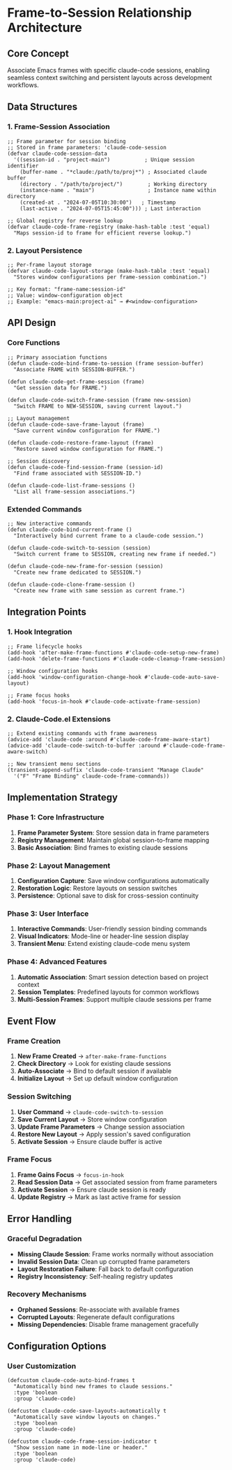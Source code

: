# Frame-to-Session Relationship Architecture

## Core Concept
Associate Emacs frames with specific claude-code sessions, enabling seamless context switching and persistent layouts across development workflows.

## Data Structures

### 1. Frame-Session Association
```elisp
;; Frame parameter for session binding
;; Stored in frame parameters: 'claude-code-session
(defvar claude-code-session-data
  '((session-id . "project-main")           ; Unique session identifier
    (buffer-name . "*claude:/path/to/proj*") ; Associated claude buffer
    (directory . "/path/to/project/")        ; Working directory
    (instance-name . "main")                 ; Instance name within directory
    (created-at . "2024-07-05T10:30:00")   ; Timestamp
    (last-active . "2024-07-05T15:45:00"))) ; Last interaction

;; Global registry for reverse lookup
(defvar claude-code-frame-registry (make-hash-table :test 'equal)
  "Maps session-id to frame for efficient reverse lookup.")
```

### 2. Layout Persistence
```elisp
;; Per-frame layout storage
(defvar claude-code-layout-storage (make-hash-table :test 'equal)
  "Stores window configurations per frame-session combination.")

;; Key format: "frame-name:session-id"
;; Value: window-configuration object
;; Example: "emacs-main:project-ai" → #<window-configuration>
```

## API Design

### Core Functions
```elisp
;; Primary association functions
(defun claude-code-bind-frame-to-session (frame session-buffer)
  "Associate FRAME with SESSION-BUFFER.")

(defun claude-code-get-frame-session (frame)
  "Get session data for FRAME.")

(defun claude-code-switch-frame-session (frame new-session)
  "Switch FRAME to NEW-SESSION, saving current layout.")

;; Layout management
(defun claude-code-save-frame-layout (frame)
  "Save current window configuration for FRAME.")

(defun claude-code-restore-frame-layout (frame)
  "Restore saved window configuration for FRAME.")

;; Session discovery
(defun claude-code-find-session-frame (session-id)
  "Find frame associated with SESSION-ID.")

(defun claude-code-list-frame-sessions ()
  "List all frame-session associations.")
```

### Extended Commands
```elisp
;; New interactive commands
(defun claude-code-bind-current-frame ()
  "Interactively bind current frame to a claude-code session.")

(defun claude-code-switch-to-session (session)
  "Switch current frame to SESSION, creating new frame if needed.")

(defun claude-code-new-frame-for-session (session)
  "Create new frame dedicated to SESSION.")

(defun claude-code-clone-frame-session ()
  "Create new frame with same session as current frame.")
```

## Integration Points

### 1. Hook Integration
```elisp
;; Frame lifecycle hooks
(add-hook 'after-make-frame-functions #'claude-code-setup-new-frame)
(add-hook 'delete-frame-functions #'claude-code-cleanup-frame-session)

;; Window configuration hooks
(add-hook 'window-configuration-change-hook #'claude-code-auto-save-layout)

;; Frame focus hooks
(add-hook 'focus-in-hook #'claude-code-activate-frame-session)
```

### 2. Claude-Code.el Extensions
```elisp
;; Extend existing commands with frame awareness
(advice-add 'claude-code :around #'claude-code-frame-aware-start)
(advice-add 'claude-code-switch-to-buffer :around #'claude-code-frame-aware-switch)

;; New transient menu sections
(transient-append-suffix 'claude-code-transient "Manage Claude"
  '("F" "Frame Binding" claude-code-frame-commands))
```

## Implementation Strategy

### Phase 1: Core Infrastructure
1. **Frame Parameter System**: Store session data in frame parameters
2. **Registry Management**: Maintain global session-to-frame mapping
3. **Basic Association**: Bind frames to existing claude sessions

### Phase 2: Layout Management
1. **Configuration Capture**: Save window configurations automatically
2. **Restoration Logic**: Restore layouts on session switches
3. **Persistence**: Optional save to disk for cross-session continuity

### Phase 3: User Interface
1. **Interactive Commands**: User-friendly session binding commands
2. **Visual Indicators**: Mode-line or header-line session display
3. **Transient Menu**: Extend existing claude-code menu system

### Phase 4: Advanced Features
1. **Automatic Association**: Smart session detection based on project context
2. **Session Templates**: Predefined layouts for common workflows
3. **Multi-Session Frames**: Support multiple claude sessions per frame

## Event Flow

### Frame Creation
1. **New Frame Created** → `after-make-frame-functions`
2. **Check Directory** → Look for existing claude sessions
3. **Auto-Associate** → Bind to default session if available
4. **Initialize Layout** → Set up default window configuration

### Session Switching
1. **User Command** → `claude-code-switch-to-session`
2. **Save Current Layout** → Store window configuration
3. **Update Frame Parameters** → Change session association
4. **Restore New Layout** → Apply session's saved configuration
5. **Activate Session** → Ensure claude buffer is active

### Frame Focus
1. **Frame Gains Focus** → `focus-in-hook`
2. **Read Session Data** → Get associated session from frame parameters
3. **Activate Session** → Ensure claude session is ready
4. **Update Registry** → Mark as last active frame for session

## Error Handling

### Graceful Degradation
- **Missing Claude Session**: Frame works normally without association
- **Invalid Session Data**: Clean up corrupted frame parameters
- **Layout Restoration Failure**: Fall back to default configuration
- **Registry Inconsistency**: Self-healing registry updates

### Recovery Mechanisms
- **Orphaned Sessions**: Re-associate with available frames
- **Corrupted Layouts**: Regenerate default configurations
- **Missing Dependencies**: Disable frame management gracefully

## Configuration Options

### User Customization
```elisp
(defcustom claude-code-auto-bind-frames t
  "Automatically bind new frames to claude sessions."
  :type 'boolean
  :group 'claude-code)

(defcustom claude-code-save-layouts-automatically t
  "Automatically save window layouts on changes."
  :type 'boolean
  :group 'claude-code)

(defcustom claude-code-frame-session-indicator t
  "Show session name in mode-line or header."
  :type 'boolean
  :group 'claude-code)
```